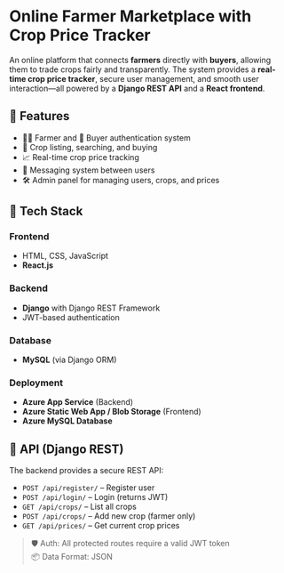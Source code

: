 #  Online Farmer Marketplace with Crop Price Tracker

An online platform that connects **farmers** directly with **buyers**, allowing them to trade crops fairly and transparently. The system provides a **real-time crop price tracker**, secure user management, and smooth user interaction—all powered by a **Django REST API** and a **React frontend**.

## 🚀 Features

- 👨‍🌾 Farmer and 👤 Buyer authentication system
- 🌽 Crop listing, searching, and buying
- 📈 Real-time crop price tracking
- 💬 Messaging system between users
- 🛠️ Admin panel for managing users, crops, and prices

## 🧰 Tech Stack

### Frontend
- HTML, CSS, JavaScript
- **React.js**
  

### Backend
- **Django** with Django REST Framework
- JWT-based authentication

### Database
- **MySQL** (via Django ORM)

### Deployment
- **Azure App Service** (Backend)
- **Azure Static Web App / Blob Storage** (Frontend)
- **Azure MySQL Database**

## 📡 API (Django REST)

The backend provides a secure REST API:

- `POST /api/register/` – Register user  
- `POST /api/login/` – Login (returns JWT)  
- `GET /api/crops/` – List all crops  
- `POST /api/crops/` – Add new crop (farmer only)  
- `GET /api/prices/` – Get current crop prices

> 🛡️ Auth: All protected routes require a valid JWT token  
> 📦 Data Format: JSON
